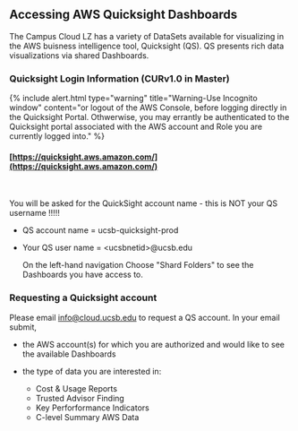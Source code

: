 ## Accessing AWS Quicksight Dashboards

The Campus Cloud LZ has a variety of DataSets available for visualizing in the AWS buisness intelligence tool, Quicksight (QS). QS presents rich data visualizations via shared Dashboards. 

### Quicksight Login Information   (CURv1.0 in Master)

{% include alert.html type="warning" title="Warning-Use Incognito window" content="or logout of the AWS Console, before logging directly in the Quicksight Portal. Othwerwise, you may errantly be authenticated to the Quicksight portal associated with the AWS account and Role you are currently logged into." %}

#### [https://quicksight.aws.amazon.com/](https://quicksight.aws.amazon.com/) ####

<br>

You will be asked for the QuickSight account name - this is NOT your QS username !!!!!

* QS account name =  ucsb-quicksight-prod
* Your QS user name =  \<ucsbnetid\>@ucsb.edu

  On the left-hand navigation Choose "Shard Folders" to see the Dashboards you have access to.

### Requesting a Quicksight account

Please email info@cloud.ucsb.edu to request a QS account.  In your email submit,

* the AWS account(s) for which you are authorized and would like to see the available Dashboards
* the type of data you are interested in:
  
  * Cost & Usage Reports
  * Trusted Advisor Finding
  * Key Perforformance Indicators
  * C-level Summary AWS Data
